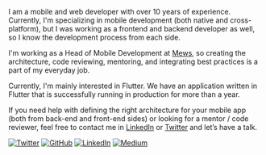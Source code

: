 I am a mobile and web developer with over 10 years of experience. Currently, I'm specializing in mobile development (both native and cross-platform), but I was working as a frontend and backend developer as well, so I know the development process from each side. 

I'm working as a Head of Mobile Development at [Mews](https://github.com/mewsSystems/developers), so creating the architecture, code reviewing, mentoring, and integrating best practices is a part of my everyday job.

Currently, I'm mainly interested in Flutter. We have an application written in Flutter that is successfully running in production for more than a year.

If you need help with defining the right architecture for your mobile app (both from back-end and front-end sides) or looking for a mentor / code reviewer, feel free to contact me in [LinkedIn](https://www.linkedin.com/in/ookamikb/) or [Twitter](https://twitter.com/ookami_kb) and let’s have a talk.

[![Twitter](https://img.shields.io/twitter/follow/ookami_kb?label=Twitter&style=social)](https://twitter.com/ookami_kb)
[![GitHub](https://img.shields.io/github/followers/ookami-kb?label=GitHub&style=social)](https://github.com/ookami-kb/)
[![LinkedIn](https://img.shields.io/static/v1?logo=linkedin&message=LinkedIn&color=0077B5&label=)](https://www.linkedin.com/in/ookamikb/)
[![Medium](https://img.shields.io/static/v1?logo=medium&message=Medium&color=000&label=)](https://ookamikb.medium.com)
